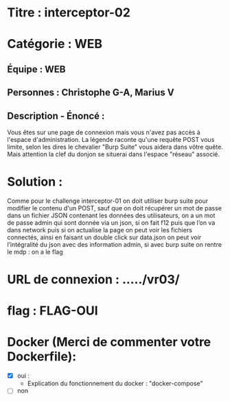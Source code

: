 # Titre : interceptor-02

# Catégorie : WEB

## Équipe : WEB

## Personnes : Christophe G-A, Marius V

## Description - Énoncé :

Vous êtes sur une page de connexion mais vous n'avez pas accès à l'espace d'administration. La légende raconte qu'une requête POST vous limite, selon les dires le chevalier "Burp Suite" vous aidera dans vôtre quête. Mais attention la clef du donjon se situerai dans l'espace "réseau" associé.

# Solution :

Comme pour le challenge interceptor-01 on doit utiliser burp suite pour modifier le contenu d'un POST, sauf que on doit récupérer un mot de passe dans un fichier JSON contenant les données des utilisateurs, on a un mot de passe admin qui sont donnée via un json, si on fait f12 puis que l’on va dans network puis si on actualise la page on peut voir les fichiers connectés, ainsi en faisant un double click sur data.json on peut voir l’intégralité du json avec des information admin, si avec burp suite on rentre le mdp : on a le flag

# URL de connexion : ...../vr03/

# flag : FLAG-OUI

# Docker (Merci de commenter votre Dockerfile):

- [x] oui :
  - Explication du fonctionnement du docker : "docker-compose"
- [ ] non